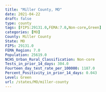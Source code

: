 ```yaml
---
title: "Miller County, MO"
date: 2021-04-22
draft: false
type: county
tags: [FIPS:29131.0,FEMA:7.0,Non-core,Green]
categories: [MO]
County: Miller County
State: MO
FIPS: 29131.0
FEMA_Region: 7.0
Population: 25619.0
NCHS_Urban_Rural_Classification: Non-core
Tests_in_prior_14_days: 304.0
Fourteen_day_test_rate_per_100000: 1187.0
Percent_Positivity_in_prior_14_days: 0.043
Level: Green
url: /states/MO/miller-county
---
```



